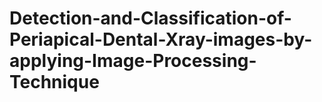 # Detection-and-Classification-of-Periapical-Dental-Xray-images-by-applying-Image-Processing-Technique